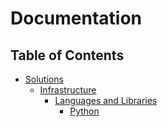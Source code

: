 # Documentation

## Table of Contents

- [Solutions](developer/solutions/)
   - [Infrastructure](developer/solutions/infrastructure/)
      - [Languages and Libraries](developer/solutions/infrastructure/languages-and-libraries/)
	     - [Python](developer/solutions/infrastructure/languages-and-libraries/python/)
